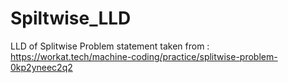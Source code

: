 # Spiltwise_LLD
LLD of Splitwise
Problem statement taken from : 
https://workat.tech/machine-coding/practice/splitwise-problem-0kp2yneec2q2

